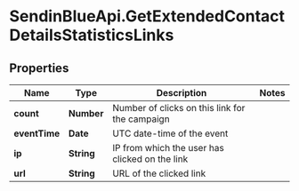 # SendinBlueApi.GetExtendedContactDetailsStatisticsLinks

## Properties
Name | Type | Description | Notes
------------ | ------------- | ------------- | -------------
**count** | **Number** | Number of clicks on this link for the campaign | 
**eventTime** | **Date** | UTC date-time of the event | 
**ip** | **String** | IP from which the user has clicked on the link | 
**url** | **String** | URL of the clicked link | 


